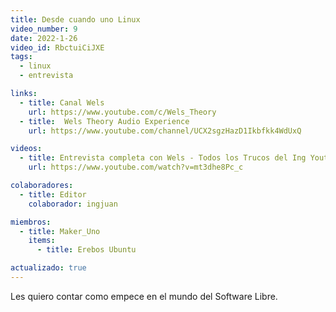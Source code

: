 ```yaml
---
title: Desde cuando uno Linux
video_number: 9
date: 2022-1-26
video_id: RbctuiCiJXE 
tags:
  - linux
  - entrevista

links:
  - title: Canal Wels
    url: https://www.youtube.com/c/Wels_Theory
  - title:  Wels Theory Audio Experience
    url: https://www.youtube.com/channel/UCX2sgzHazD1Ikbfkk4WdUxQ

videos:
  - title: Entrevista completa con Wels - Todos los Trucos del Ing Youtuber
    url: https://www.youtube.com/watch?v=mt3dhe8Pc_c

colaboradores:
  - title: Editor
    colaborador: ingjuan

miembros:
  - title: Maker_Uno
    items:
      - title: Erebos Ubuntu

actualizado: true
---
```


Les quiero contar como empece en el mundo del Software Libre. 